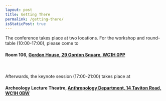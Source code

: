 ```yaml
---
layout: post
title: Getting There
permalink: /getting-there/
isStaticPost: true
---
```


The conference takes place at two locations. For the workshop and round-table (10:00-17:00), please come to
#### Room 106, [Gordon House, 29 Gordon Square, WC1H 0PP](https://goo.gl/maps/dHeDsG8ZRvm)
<br><br>
Afterwards, the keynote session (17:00-21:00) takes place at
#### Archeology Lecture Theatre, [Anthropology Department, 14 Taviton Road, WC1H 0BW](https://goo.gl/maps/AP6S7YGESW32)

<img class="img-responsive feature-image" src="{{ site.baseurl }}/img/sections-background/schedule.jpg" style="display:none">